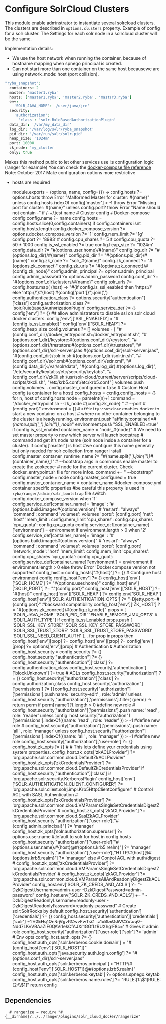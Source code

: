
# Configure SolrCloud Clusters

This module enable adminstrator to instantiate several solrcloud clusters.
The clusters are described in `options.clusters` property.
Example of config for a solr cluster.
The Settings for each solr node in a solrcloud cluster will be the same.

Implementation details:

* We use the host network when running the container, because of hostname mapping 
when spnego principal is created.
* Can not start more than one container on the same host becausewe are using
network_mode: host (port collision).

```cson
"ryba_snapshot":
  containers: 2
  master: 'master1.ryba'
  hosts: ['master1.ryba', 'master2.ryba', 'master3.ryba']
  env:
    'SOLR_JAVA_HOME': '/user/java/jre'
  security:
    'authorization': 
      'class': 'solr.RuleBasedAuthorizationPlugin'
  data_dir: '/var/my_data_dir'
  log_dir: '/var/log/solr/ryba_snapshot'
  pid_dir: '/var/run/solr/solr.pid'
  heap_size: '1024m'
  port: 10000
  zk_node: 'my_cluster'
  only: true    
```

Makes this method public to let other services use its configuration logic (ranger for example)
You can check the [docker-compose file reference](https://docs.docker.com/compose/compose-file/)
Note: October 2017
Make configuration options more restrictive
  - hosts are required

      module.exports = (options, name, config={}) ->
        config.hosts ?= options.hosts
        throw Error "Malformed Master for cluster: #{name}" unless config.hosts.indexOf config['master'] > -1
        throw Error "Missing port for cluster: #{name}"  unless config.port?
        throw Error "Name should not contain -" if /-+/.test name
        # Cluster config 
        # Docker-compose config
        config.name ?= name
        config.hosts = config.hosts.slice(0,config.containers) if config.containers isnt config.hosts.length
        config.docker_compose_version ?= options.docker_compose_version ?= '1'
        config.mem_limit ?= '1g'
        config.port ?= '8983'
        # config.cpu_shares ?= 5
        # config.cpu_quota ?= 50 * 1000
        config.is_ssl_enabled ?= true
        config.heap_size ?= '1024m'
        config.data_dir ?= "#{options.user.home}/#{name}"
        config.log_dir ?= "#{options.log_dir}/#{name}"
        config.pid_dir ?= "#{options.pid_dir}/#{name}"
        config.zk_node ?= "solr_#{name}"
        config.zk_connect ?= "#{options.zk_connect}"
        config.zk_urls ?= "#{options.zk_connect}/#{config.zk_node}"
        config.admin_principal ?= options.admin_principal
        config.admin_password ?= options.admin_password
        config.conf_dir ?= "#{options.conf_dir}/clusters/#{name}"
        config.solr_urls ?= config.hosts.map( (host) -> "#{if config.is_ssl_enabled  then 'https://' else 'http://'}#{host}:#{config['port']}").join(',')
        config.authentication_class ?= options.security["authentication"]['class']
        config.authorization_class ?= 'solr.RuleBasedAuthorizationPlugin'
        config.service_def ?= {}
        config['env'] ?= {}
        ## allow administrators to disable ssl on solr cloud docker clusters.
        config['env']['SSL_ENABLED'] = "#{config.is_ssl_enabled}"
        config['env']['SOLR_HEAP'] ?= config.heap_size
        config.volumes ?= []
        volumes = [
            "#{config.conf_dir}/docker_entrypoint.sh:/docker_entrypoint.sh",
            "#{options.conf_dir}/keystore:#{options.conf_dir}/keystore",
            "#{options.conf_dir}/truststore:#{options.conf_dir}/truststore",
            "#{options.conf_dir}/solr-server.jaas:#{options.conf_dir}/solr-server.jaas",
            "#{config.conf_dir}/solr.in.sh:#{options.conf_dir}/solr.in.sh",
            "#{config.conf_dir}/solr.xml:#{options.conf_dir}/solr.xml",
            "#{config.data_dir}:/var/solr/data",
            "#{config.log_dir}:#{options.log_dir}",
            "/etc/security/keytabs:/etc/security/keytabs",
            "#{config.conf_dir}/zkCli.sh:/usr/solr-cloud/current/server/scripts/cloud-scripts/zkcli.sh",
            "/etc/krb5.conf:/etc/krb5.conf" ] 
        volumes.push config.volumes...
        config.master_configured = false
        # Custom Host config (a container for a host)
        config_hosts = config.config_hosts = {}
        for n, host of config.hosts
            node = parseInt(n)+1
            command = "/docker_entrypoint.sh --zk_node #{config.zk_node} " # --port #{config.port}"
            environment = []
            # `affinity:container` enables docker to start a new container on a host 
            # where no other container belonging to the cluster is already running.
            environment.push "affinity:container!=*#{name.split('_').join('')}_node*"
            environment.push "SSL_ENABLED=true" if config.is_ssl_enabled
            container_name = "node_#{node}"
            # We need to set master property to now which server will launch bootstrap
            # command and get it's node name (solr node inside a container for a cluster).
            if config['master'] is host
              #we configure this name generally but only needed for solr collection from ranger install
              config.master_container_runtime_name ?= "#{name.split('_').join('')}_#{container_name}_1"
              # --bootstrap args in commands enable master to create the zookeeper 
              # node for the current cluster. Check docker_entrypoint.sh file for more infos.
              command += " --bootstrap"
              config.master_node = node
              config.master_configured = true
              config.master_container_name = container_name
            #docker-compose.yml container specific properties
            #be careful this property is used in `ryba/ranger/admin/solr_bootstrap` file
            switch config.docker_compose_version
              when '1'
                config.service_def[container_name]=
                  'image' : "#{options.build.image}:#{options.version}"
                  # 'restart': "always"
                  'command': command
                  'volumes': volumes
                  'ports': [config.port]
                  'net': 'host'
                  'mem_limit': config.mem_limit
                  'cpu_shares': config.cpu_shares
                  'cpu_quota': config.cpu_quota
                config.service_def[container_name]['environment'] = environment if  environment.length > 0
              when '2'
                config.service_def[container_name]=
                  'image' : "#{options.build.image}:#{options.version}"
                  # 'restart': "always"
                  'command': command
                  'volumes': volumes
                  'ports': [config.port]
                  'network_mode': 'host'
                  'mem_limit': config.mem_limit
                  'cpu_shares': config.cpu_shares
                  'cpu_quota': config.cpu_quota
                config.service_def[container_name]['environment'] = environment if  environment.length > 0
              else 
                throw Error 'Docker compose version not supported'
            config_host = config_hosts["#{host}"] ?= {}
            # Configure host environment config
            config_host['env'] ?= {}
            config_host['env']['SOLR_HOME'] ?= "#{options.user.home}"
            config_host['env']['SOLR_PORT'] ?= "#{config.port}"
            config_host['env']['SOLR_HOST'] ?= "#{host}"
            config_host['env']['SOLR_HEAP'] ?= config.env['SOLR_HEAP']
            config_host['env']['SOLR_AUTHENTICATION_OPTS'] ?= "-Djetty.port=#{config.port}" #backward compatibility
            config_host['env']['ZK_HOST'] ?= "#{options.zk_connect}/#{config.zk_node}"
            props = [
              'SOLR_JAVA_HOME'
              'SOLR_PID_DIR'
              'ENABLE_REMOTE_JMX_OPTS'
              # 'SOLR_AUTH_TYPE'
            ]
            if config.is_ssl_enabled
              props.push [
                'SOLR_SSL_KEY_STORE'
                'SOLR_SSL_KEY_STORE_PASSWORD'
                'SOLR_SSL_TRUST_STORE'
                'SOLR_SSL_TRUST_STORE_PASSWORD'
                'SOLR_SSL_NEED_CLIENT_AUTH'
              ]...
            for prop in props then config_host['env'][prop] ?= config_host['env'][prop] ?= config['env'][prop] ?= options['env'][prop]
            # Authentication & Authorization
            config_host.security = config.security ?= {}
            config_host.security["authentication"] ?= {}
            config_host.security["authentication"]['class'] ?= config.authentication_class
            config_host.security['authentication']['blockUnknown'] ?= true 
            # ACLs
            config_host.security["authorization"] ?= {}
            config_host.security["authorization"]['class'] ?= config.authorization_class
            config_host.security["authorization"]['permissions'] ?= []
            config_host.security["authorization"]['permissions'].push name: 'security-edit' , role: 'admin' unless config_host.security["authorization"]['permissions'].filter( (perm) -> return perm if perm['name']?).length > 0 #define new role 
            # config_host.security["authorization"]['permissions'].push name: 'read' , role: 'reader' unless config_host.security["authorization"]['permissions'].indexOf({name: 'read' , role: 'reader' }) > -1  #define new role
            # config_host.security["authorization"]['permissions'].push name: 'all' , role: 'manager' unless config_host.security["authorization"]['permissions'].indexOf({name: 'all' , role: 'manager' }) > -1  #define new role
            config_host.security["authorization"]['user-role'] ?= {}
            config_host.zk_opts ?= {}
            # # This lets define your credentials using system properties.
            config_host.zk_opts['zkACLProvider'] ?= 'org.apache.solr.common.cloud.DefaultZkACLProvider'
            config_host.zk_opts['zkCredentialsProvider'] ?= 'org.apache.solr.common.cloud.DefaultZkCredentialsProvider'
            if config_host.security["authentication"]['class'] is 'org.apache.solr.security.KerberosPlugin'
              config_host['env']['SOLR_AUTHENTICATION_CLIENT_CONFIGURER'] ?= 'org.apache.solr.client.solrj.impl.Krb5HttpClientConfigurer' 
              # Control ACL with  SASL Authentication
              # config_host.zk_opts['zkCredentialsProvider'] ?= 'org.apache.solr.common.cloud.VMParamsSingleSetCredentialsDigestZkCredentialsProvider'
              # config_host.zk_opts['zkACLProvider'] ?= 'org.apache.solr.common.cloud.SaslZkACLProvider'
              config_host.security["authorization"]['user-role']["#{config.admin_principal}"] ?= 'manager'
              config_host.zk_opts['solr.authorization.superuser'] ?= options.user.name #default to solr
              for host in config.hosts
                config_host.security["authorization"]['user-role']["#{options.user.name}/#{host}@#{options.krb5.realm}"] ?= 'manager'
                config_host.security["authorization"]['user-role']["HTTP/#{host}@#{options.krb5.realm}"] ?= 'manager'
            else
              # Control ACL with auth/digest
              # config_host.zk_opts['zkCredentialsProvider'] ?= 'org.apache.solr.common.cloud.VMParamsSingleSetCredentialsDigestZkCredentialsProvider'
              # config_host.zk_opts['zkACLProvider'] ?= 'org.apache.solr.common.cloud.VMParamsAllAndReadonlyDigestZkACLProvider'
              config_host.env['SOLR_ZK_CREDS_AND_ACLS'] ?= "-DzkDigestUsername=admin-user -DzkDigestPassword=admin-password"
              config_host.env['SOLR_ZK_CREDS_AND_ACLS'] +=  " -DzkDigestReadonlyUsername=readonly-user -DzkDigestReadonlyPassword=readonly-password"
              # Create solr:SolrRocks by default
              config_host.security['authentication']['credentials'] ?= {} 
              config_host.security['authentication']['credentials']['solr'] ='IV0EHq1OnNrj6gvRCwvFwTrZ1+z1oBbnQdiVC3otuq0= Ndd7LKvVBAaZIF0QAVi1ekCfAJXr1GGfLtRUXhgrF8c='
              # Gives it admin role
              config_host.security["authorization"]['user-role']['solr'] ?= 'admin'
            # Env opts
            config_host.auth_opts ?= {}
            config_host.auth_opts['solr.kerberos.cookie.domain'] = "#{config_host['env']['SOLR_HOST']}"
            config_host.auth_opts['java.security.auth.login.config'] ?= "#{options.conf_dir}/solr-server.jaas"
            config_host.auth_opts['solr.kerberos.principal'] = "HTTP/#{config_host['env']['SOLR_HOST']}@#{options.krb5.realm}"
            config_host.auth_opts['solr.kerberos.keytab'] ?= options.spnego.keytab
            config_host.auth_opts['solr.kerberos.name.rules'] ?= "RULE:[1:\\$1]RULE:[2:\\$1]"
        return config

## Dependencies

      # rangerize = require "#{__dirname}/../../ranger/plugins/solr_cloud_docker/rangerize"
